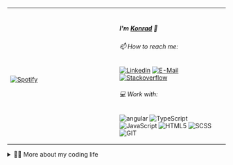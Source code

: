 <table width="100%"> 
 <tr>
  <td width="50%">
    
   &nbsp; <br> 
   [![Spotify](https://novatorem.vercel.app/api/spotify)](https://open.spotify.com/user/21uz7h2p7m67sfbqfkrochv6a)
    
  </td>
 <td width="50%">
  <br>
  
   ##### I'm [Konrad][homepage] 👋
   ###### 📫 How to reach me:
   [![Linkedin](https://img.shields.io/badge/kordrad--369?style=flat-square&logo=linkedin&logoColor=white&color=blue)][linkedin]
   [![E-Mail](https://img.shields.io/badge/kord.stp@gmail.com--BB001B?style=flat-square&logo=gmail&logoColor=white)][email]
   [![Stackoverflow](https://img.shields.io/badge/Kordrad--f48024?style=flat-square&logo=stackoverflow&logoColor=white)][stackoverflow]

   ###### 💻 Work with:
   ![angular](https://img.shields.io/badge/ANGULAR--dd1b16?style=flat-square&logo=angular&logoColor=white)
   ![TypeScript](https://img.shields.io/badge/TYPESCRIPT--0385D2?style=flat-square&logo=typescript&logoColor=white)
   ![JavaScript](https://img.shields.io/badge/JAVASCRIPT--F7DF1E?style=flat-square&logo=JavaScript&logoColor=white)
   ![HTML5](https://img.shields.io/badge/HTML--F37731?style=flat-square&logo=html5&logoColor=white)
   ![SCSS](https://img.shields.io/badge/SASS--C76395?style=flat-square&logo=SASS&logoColor=white)
   ![GIT](https://img.shields.io/badge/GIT--333?style=flat-square&logo=git&logoColor=white)

 </td>
</table>
  
<details>
 <summary>
  👨‍💻 More about my coding life
 </summary>
 <br />
  <img src='https://github.com/keshavsingh4522/keshavsingh4522/blob/master/Assets/Monkey_Kid_Coding.gif' align='left'>

 ![Konrad's Github Stats](https://github-readme-stats.vercel.app/api?username=kordrad&count_private=true&show_icons=true&include_all_commits=true&theme=onedark)
 ![Top Langs](https://github-readme-stats.vercel.app/api/top-langs/?username=kordrad&layout=compact&hide=vue&theme=onedark)
 
</details>
  

[homepage]: https://github.com/Kordrad
[linkedin]: https://www.linkedin.com/in/kordrad/
[email]: mailto:kord.stp@gmail.com?subject=Hello%20Konrad,%20From%20Github
[stackoverflow]: https://stackoverflow.com/users/10992417/kordrad

[//]: <> (The `&nbsp;` is to have Aphelion take up more space)




